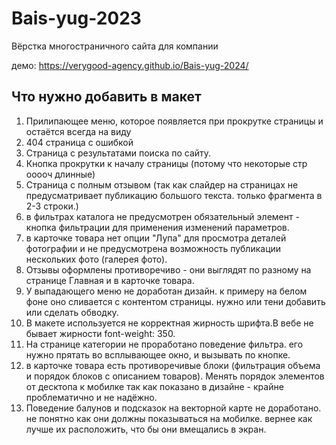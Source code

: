 # Bais-yug-2023

 Вёрстка многостраничного сайта для компании

демо: https://verygood-agency.github.io/Bais-yug-2024/

## Что нужно добавить в макет

1. Прилипающее меню, которое появляется при прокрутке страницы и остаётся всегда на виду
2. 404 страница с ошибкой
3. Страница с результатами поиска по сайту.
4. Кнопка прокрутки к началу страницы (потому что некоторые стр ооооч длинные)
5. Страница с полным отзывом (так как слайдер на страницах не предусматривает публикацию большого текста. только фрагмента в 2-3 строки.)
6. в фильтрах каталога не предусмотрен обязательный элемент - кнопка фильтрации для применения изменений параметров.
7. в карточке товара нет опции "Лупа" для просмотра деталей фотографии и не предусмотрена возможность публикации нескольких фото (галерея фото).
8. Отзывы оформлены противоречиво - они выглядят по разному на странице Главная и в карточке товара.
9. У выпадающего меню не доработан дизайн. к примеру на белом фоне оно сливается с контентом страницы. нужно или тени добавить или сделать обводку.
10. В макете используется не корректная жирность шрифта.В вебе не бывает жирности font-weight: 350.
11. На странице категории не проработано поведение фильтра. его нужно прятать во всплывающее окно, и вызывать по кнопке.
12. в карточке товара есть противоречивые блоки (фильтрация объема и порядок блоков с описанием товаров). Менять порядок элементов от десктопа к мобилке так как показано в дизайне - крайне проблематично и не надёжно.
13. Поведение балунов и подсказок на векторной карте не доработано. не понятно как они должны показываться на мобилке. вернее как лучше их расположить, что бы они вмещались в экран.
